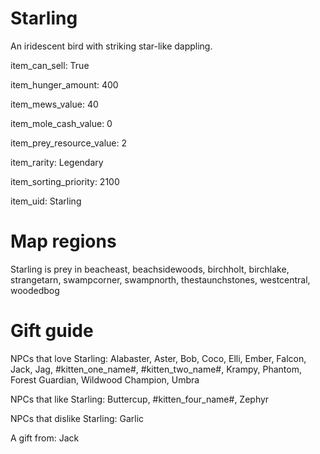 # Starling

An iridescent bird with striking star-like dappling.

item_can_sell: True

item_hunger_amount: 400

item_mews_value: 40

item_mole_cash_value: 0

item_prey_resource_value: 2

item_rarity: Legendary

item_sorting_priority: 2100

item_uid: Starling

# Map regions

Starling is prey in beacheast, beachsidewoods, birchholt, birchlake, strangetarn, swampcorner, swampnorth, thestaunchstones, westcentral, woodedbog

# Gift guide

NPCs that love Starling: Alabaster, Aster, Bob, Coco, Elli, Ember, Falcon, Jack, Jag, #kitten_one_name#, #kitten_two_name#, Krampy, Phantom, Forest Guardian, Wildwood Champion, Umbra

NPCs that like Starling: Buttercup, #kitten_four_name#, Zephyr

NPCs that dislike Starling: Garlic

A gift from: Jack